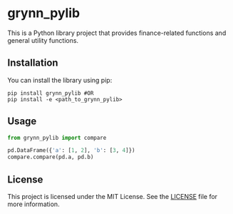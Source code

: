 # grynn_pylib

This is a Python library project that provides finance-related functions and general utility functions.

## Installation

You can install the library using pip:

```shell
pip install grynn_pylib #OR
pip install -e <path_to_grynn_pylib>
```

## Usage

```python
from grynn_pylib import compare

pd.DataFrame({'a': [1, 2], 'b': [3, 4]})
compare.compare(pd.a, pd.b)
```

## License

This project is licensed under the MIT License. See the [LICENSE](https://github.com/grynn/util/blob/main/LICENSE) file for more information.
